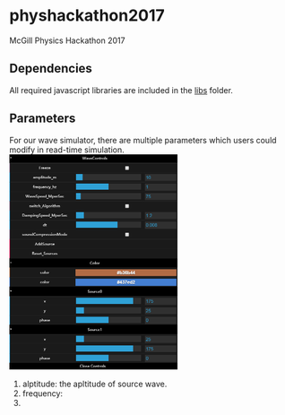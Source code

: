 # physhackathon2017
McGill Physics Hackathon 2017

## Dependencies
All required javascript libraries are included in the [libs](https://github.com/kevenv/physhackathon2017/tree/master/libs) folder.
## Parameters
For our wave simulator, there are multiple parameters which users could modify in read-time simulation.
</br>
<img src="https://github.com/kevenv/physhackathon2017/blob/master/controlPanel.jpg" width="300px">
1. alptitude: the apltitude of source wave.
2. frequency: 
3. 
